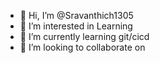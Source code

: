 - 👋 Hi, I’m @Sravanthich1305
- 👀 I’m interested in Learning
- 🌱 I’m currently learning git/cicd
- 💞️ I’m looking to collaborate on 

<!---
Sravanthich1305/Sravanthich1305 is a ✨ special ✨ repository because its `README.md` (this file) appears on your GitHub profile.
You can click the Preview link to take a look at your changes.
--->
